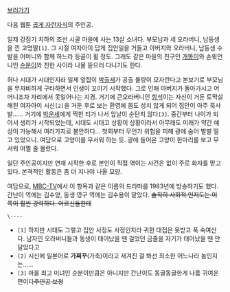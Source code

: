 [보러가기](http://webtoon.daum.net/webtoon/view/wellgrow)

다음 웹툰 [곱게 자란자식](%EA%B3%B1%EA%B2%8C%20%EC%9E%90%EB%9E%80%20%EC%9E%90%EC%8B%9D.md)의 주인공.

일제 강점기 치하의 조선 시골 마을에 사는 13살 소녀다. 부모님과 세 오라버니, 남동생을 낀 고명딸`[1]`. 그 시절 여자아이 답게
집안일을 거들고 아버지와 오라버니, 남동생 수발을 어머니와 함께 하느라 등골이 휠 정도. 그래도 같은 마을의 친구인
[개똥이](%EA%B0%9C%EB%98%A5%EC%9D%B4.md)와 손윗언니인
[순분이](%EC%88%9C%EB%B6%84%EC%9D%B4.md)와 친한 사이라 나물 뜯으러 다니기도 한다.

허나 시대가 시대인지라 일제 앞잡이 [박출세](%EB%B0%95%EC%B6%9C%EC%84%B8.md)가 공출 물량이 모자란다고
본보기로 부모님을 무자비하게 구타하면서 인생이 꼬이기 시작했다. 그로 인해 아버지가 돌아가시고 어머니조차 자리에서 못일어나는 지경. 거기에
큰오라버니인 [항석](%ED%95%AD%EC%84%9D.md)이는 자신이 거둔 토막살해된 여자아이 시신`[2]`을 거둔 후로 보는
환영에 몸도 성치 않게 되어 집안이 아주 묵사발...... 거기에
[박운세](%EB%B0%95%EC%9A%B4%EC%84%B8.md)에게 찍힌 티가 나서 앞날이 순탄치 않다`[3]`. 중간부터 나이가
되어서 생리가 시작되었는데, 시대도 시대고 상황이 상황이라서 아무래도 미래가 약간 예상이 가능해서 여러가지로 불안하다... 첫회부터 무언가
위험을 피해 광에 숨어 벌벌 떨고 있었으니. 여담으로 고양이를 무서워 하는 듯. 광에 들어온 고양이 한마리를 보고 무서워 어쩔 줄 몰랐다.

일단 주인공이지만 연재 시작한 후로 본인이 직접 엮이는 사건은 없이 주로 화자를 맏고 있다. 본격적인 활동은 좀 더 지나야 나올 모양.

여담으로, [MBC-TV](%EB%AC%B8%ED%99%94%EB%B0%A9%EC%86%A1.md)에서 이 항목과 같은 이름의 드라마를
1983년에 방송하기도 했다. 간난이 역에는 김수양, 동생 영구 역에는 김수용이 맡았다. <del>솔직히 사회적 인지도는 이 쪽이 훨씬
강력하다. 어르신들한테</del>

`\----`

  * `[1]` 하지만 시대도 그렇고 집안 사정도 사정인지라 귀한 대접은 못받고 푹 숙여산다. 남자인 오라버니들과 동생이 태어났을 땐 걸었던 금줄을 자기가 태어났을 땐 안달았다고
  * `[2]` 시신에 일본어로 **가찌꾸**(가축)이라고 새겨진 걸 봐선 최소한 어느나라 놈인지는......
  * `[3]` 마을 최고 미녀인 순분이만큼은 아니지만 간난이도 동글동글한게 나름 귀여운 편이다<del>주인공 보정</del>

